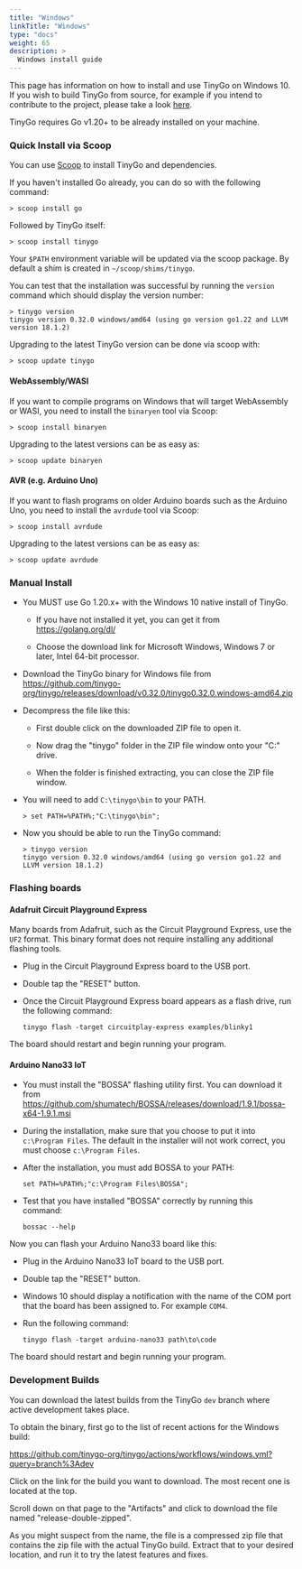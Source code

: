 ```yaml
---
title: "Windows"
linkTitle: "Windows"
type: "docs"
weight: 65
description: >
  Windows install guide
---
```


This page has information on how to install and use TinyGo on Windows 10. If you wish to build TinyGo from source, for example if you intend to contribute to the project, please take a look [here](../../../docs/guides/build).

TinyGo requires Go v1.20+ to be already installed on your machine.

### Quick Install via Scoop

You can use [Scoop](https://scoop.sh/) to install TinyGo and dependencies.

If you haven't installed Go already, you can do so with the following command:

```shell
> scoop install go
```

Followed by TinyGo itself:

```shell
> scoop install tinygo
```

Your `$PATH` environment variable will be updated via the scoop package. By default a shim is created in `~/scoop/shims/tinygo`.

You can test that the installation was successful by running the `version` command which should display the version number:

```shell
> tinygo version
tinygo version 0.32.0 windows/amd64 (using go version go1.22 and LLVM version 18.1.2)
```

Upgrading to the latest TinyGo version can be done via scoop with:

```shell
> scoop update tinygo
```

#### WebAssembly/WASI

If you want to compile programs on Windows that will target WebAssembly or WASI, you need to install the `binaryen` tool via Scoop:

```shell
> scoop install binaryen
```

Upgrading to the latest versions can be as easy as:

```shell
> scoop update binaryen
```

#### AVR (e.g. Arduino Uno)

If you want to flash programs on older Arduino boards such as the Arduino Uno, you need to install the `avrdude` tool via Scoop:

```shell
> scoop install avrdude
```

Upgrading to the latest versions can be as easy as:

```shell
> scoop update avrdude
```


### Manual Install

- You MUST use Go 1.20.x+ with the Windows 10 native install of TinyGo.

    - If you have not installed it yet, you can get it from https://golang.org/dl/

    - Choose the download link for Microsoft Windows, Windows 7 or later, Intel 64-bit processor.

- Download the TinyGo binary for Windows file from https://github.com/tinygo-org/tinygo/releases/download/v0.32.0/tinygo0.32.0.windows-amd64.zip

- Decompress the file like this:

    - First double click on the downloaded ZIP file to open it.

    - Now drag the "tinygo" folder in the ZIP file window onto your "C:" drive.

    - When the folder is finished extracting, you can close the ZIP file window.

- You will need to add `C:\tinygo\bin` to your PATH.

    ```shell
    > set PATH=%PATH%;"C:\tinygo\bin";
    ```

- Now you should be able to run the TinyGo command:

    ```
    > tinygo version
    tinygo version 0.32.0 windows/amd64 (using go version go1.22 and LLVM version 18.1.2)
    ```

### Flashing boards

#### Adafruit Circuit Playground Express

Many boards from Adafruit, such as the Circuit Playground Express, use the `UF2` format. This binary format does not require installing any additional flashing tools.

- Plug in the Circuit Playground Express board to the USB port.

- Double tap the "RESET" button.

- Once the Circuit Playground Express board appears as a flash drive, run the following command:

    ```shell
    tinygo flash -target circuitplay-express examples/blinky1
    ```

The board should restart and begin running your program.

#### Arduino Nano33 IoT

- You must install the "BOSSA" flashing utility first. You can download it from https://github.com/shumatech/BOSSA/releases/download/1.9.1/bossa-x64-1.9.1.msi

- During the installation, make sure that you choose to put it into `c:\Program Files`. The default in the installer will not work correct, you must choose `c:\Program Files`.

- After the installation, you must add BOSSA to your PATH:

    ```shell
    set PATH=%PATH%;"c:\Program Files\BOSSA";
    ```

- Test that you have installed "BOSSA" correctly by running this command:

    ```shell
    bossac --help
    ```

Now you can flash your Arduino Nano33 board like this:

- Plug in the Arduino Nano33 IoT board to the USB port.

- Double tap the "RESET" button.

- Windows 10 should display a notification with the name of the COM port that the board has been assigned to. For example `COM4`.

- Run the following command:

    ```shell
    tinygo flash -target arduino-nano33 path\to\code
    ```

The board should restart and begin running your program.

### Development Builds

You can download the latest builds from the TinyGo `dev` branch where active development takes place.

To obtain the binary, first go to the list of recent actions for the Windows build:

https://github.com/tinygo-org/tinygo/actions/workflows/windows.yml?query=branch%3Adev

Click on the link for the build you want to download. The most recent one is located at the top.

Scroll down on that page to the "Artifacts" and click to download the file named "release-double-zipped".

As you might suspect from the name, the file is a compressed zip file that contains the zip file with the actual TinyGo build. Extract that to your desired location, and run it to try the latest features and fixes.
